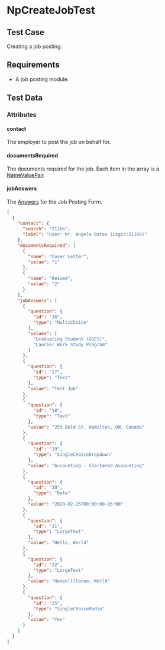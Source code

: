 # NpCreateJobTest <Badge text="test" vertical="middle" />

## Test Case
Creating a job posting.

## Requirements
* A job posting module.

## Test Data
### Attributes

#### contact <Badge text="object" vertical="middle" />
The employer to post the job on behalf for.

#### documentsRequired <Badge text="array" vertical="middle" />
The documents required for the job. Each item in the array is a [NameValuePair](../model/name-value-pair).

#### jobAnswers <Badge text="array" vertical="middle" />
The [Answers](../model/np-answer) for the Job Posting Form.

``` json
[
  {
    "contact": {
      "search": "21166",
      "label": "User: Mr. Angela Bates (Login:21166)"
    },
    "documentsRequired": [
      {
        "name": "Cover Letter",
        "value": "1"
      },
      {
        "name": "Resumé",
        "value": "2"
      }
    ],
    "jobAnswers": [
      {
        "question": {
          "id": "16",
          "type": "MultiChoice"
        },
        "values": [
          "Graduating Student (GSES)",
          "Laurier Work Study Program"
        ]
      },
      {
        "question": {
          "id": "17",
          "type": "Text"
        },
        "value": "Test Job"
      },
      {
        "question": {
          "id": "18",
          "type": "Text"
        },
        "value": "255 Bold St. Hamilton, ON, Canada"
      },
      {
        "question": {
          "id": "19",
          "type": "SingleChoiceDropdown"
        },
        "value": "Accounting - Chartered Accounting"
      },
      {
        "question": {
          "id": "20",
          "type": "Date"
        },
        "value": "2020-02-25T00:00:00-05:00"
      },
      {
        "question": {
          "id": "21",
          "type": "LargeText"
        },
        "value": "Hello, World"
      },
      {
        "question": {
          "id": "22",
          "type": "LargeText"
        },
        "value": "Heeeelllloooo, World"
      },
      {
        "question": {
          "id": "25",
          "type": "SingleChoiceRadio"
        },
        "value": "Yes"
      }
    ]
  }
]
```


